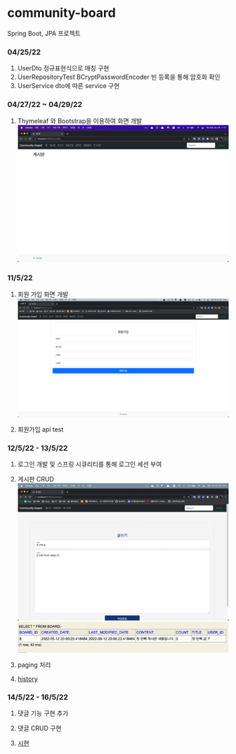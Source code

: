# community-board
Spring Boot, JPA 프로젝트

### 04/25/22

1. UserDto 정규표현식으로 매칭 구현
2. UserRepositoryTest BCryptPasswordEncoder 빈 등록을 통해 암호화 확인
3. UserService dto에 따른 service 구현

### 04/27/22 ~ 04/29/22

1. Thymeleaf 와 Bootstrap을 이용하여 화면 개발
![img.png](img/img-1.png)

### 11/5/22

1. 회원 가입 화면 개발
![img.png](img/img-2.png)

2. 회원가입 api test

### 12/5/22 - 13/5/22

1. 로그인 개발 및 스프링 시큐리티를 통해 로그인 세션 부여

2. 게시판 CRUD
![img.png](img/img-3.png)
![img.png](img/img-4.png)

3. paging 처리

4. [history](https://velog.io/@jmjmjames/JPA%EB%A5%BC-%EC%9D%B4%EC%9A%A9%ED%95%9C-%ED%8E%98%EC%9D%B4%EC%A7%95-%EC%B2%98%EB%A6%AC)


### 14/5/22 - 16/5/22

1. 댓글 기능 구현 추가

2. 댓글 CRUD 구현

3. [시현](https://www.youtube.com/watch?v=p_gaoagsb30)